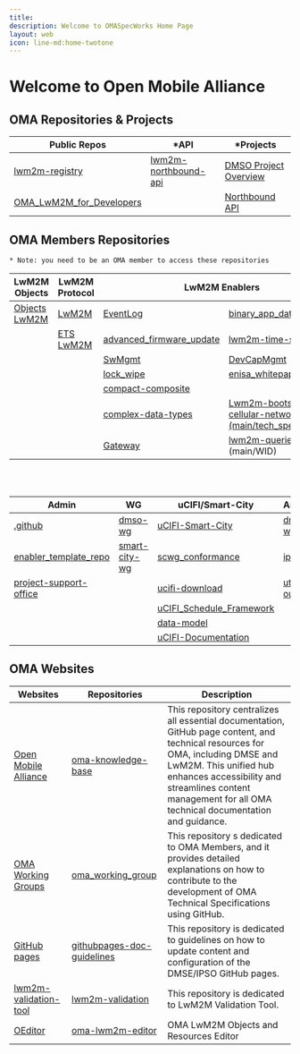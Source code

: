 ```yaml
---
title: 
description: Welcome to OMASpecWorks Home Page
layout: web
icon: line-md:home-twotone
---
```


# Welcome to Open Mobile Alliance


## OMA Repositories & Projects

<table align="center">
<thead>
    <tr>
        <th>Public Repos</th>
        <th>*API</th>
        <th>*Projects</th>
    </tr>
</thead>
<tbody>
    <tr>
        <td><a href="https://github.com/OpenMobileAlliance/lwm2m-registry" target="_blank">lwm2m-registry</a></td>
        <td><a href="https://github.com/OpenMobileAlliance/lwm2m-northbound-api" target="_blank">lwm2m-northbound-api</a></td>
        <td><a href="https://github.com/orgs/OpenMobileAlliance/projects/2/views/4" target="_blank">DMSO Project Overview</a></td>
    </tr>
    <tr>
        <td><a href="https://github.com/OpenMobileAlliance/OMA_LwM2M_for_Developers" target="_blank">OMA_LwM2M_for_Developers</a></td>
        <td><a href="" target="_blank"></a></td>
        <td><a href="https://github.com/orgs/OpenMobileAlliance/projects/5/views/1" target="_blank">Northbound API</a></td>
    </tr>
</tbody>
</table>

## OMA Members Repositories

`* Note: you need to be an OMA member to access these repositories`

<table>
<thead>
    <tr>
        <th>LwM2M Objects</th>
        <th>LwM2M Protocol</th>
        <th colspan="2" style="text-align: center">LwM2M Enablers</th>
    </tr>
</thead>
<tbody>
   <tr>
     <td><a href="https://github.com/OpenMobileAlliance/objects-lwm2m" target="_blank">Objects LwM2M</a></td>
     <td><a href="https://github.com/OpenMobileAlliance/LwM2M" target="_blank">LwM2M</a></td>
     <td><a href="https://github.com/OpenMobileAlliance/EventLog" target="_blank">EventLog</a></td>
    <td><a href="https://github.com/OpenMobileAlliance/binary_app_data_container" target="_blank">binary_app_data_container</a></td>
  </tr>
   <tr>
     <td><a href="" target="_blank"></a></td>
     <td><a href="https://github.com/OpenMobileAlliance/ETS_LwM2M" target="_blank">ETS LwM2M</a></td>
     <td><a href="https://github.com/OpenMobileAlliance/advanced_firmware_update" target="_blank">advanced_firmware_update</a></td>
     <td><a href="https://github.com/OpenMobileAlliance/lwm2m-time-series" target="_blank">lwm2m-time-series</a></td>
   </tr>
   <tr>
     <td><a href="" target="_blank"></a></td>
     <td><a href="" target="_blank"></a></td>
     <td><a href="https://github.com/OpenMobileAlliance/SwMgmt" target="_blank">SwMgmt</a></td>
     <td><a href="https://github.com/OpenMobileAlliance/DevCapMgmt" target="_blank">DevCapMgmt</a></td>
    </tr>
    <tr>
     <td><a href="" target="_blank"></a></td>
     <td><a href="" target="_blank"></a></td>
     <td><a href="https://github.com/OpenMobileAlliance/lock_wipe" target="_blank">lock_wipe</a></td>
     <td><a href="https://github.com/OpenMobileAlliance/enisa_whitepaper" target="_blank">enisa_whitepaper</a></td>
    </tr>
   <tr>
    <td><a href="" target="_blank"></a></td>
    <td><a href="" target="_blank"></a></td>
    <td><a href="https://github.com/OpenMobileAlliance/compact-composite" target="_blank">compact-composite</a></td>
    <td><a href="" target="_blank"></a></td>    
   </tr>
   <tr>
     <td><a href="" target="_blank"></a></td>
     <td><a href="" target="_blank"></a></td>
     <td><a href="https://github.com/OpenMobileAlliance/complex-data-types" target="_blank">complex-data-types</a></td>
     <td><a href="https://github.com/OpenMobileAlliance/lwm2m-bootstrapping-cellular-networks" target="_blank">Lwm2m-bootstrapping-cellular-networks (main/tech_specs)</a></td>
   </tr>
   <tr>
     <td><a href="" target="_blank"></a></td>
     <td><a href="" target="_blank"></a></td>
     <td><a href="https://github.com/OpenMobileAlliance/Gateway" target="_blank">Gateway</a></td>
     <td><a href="https://github.com/OpenMobileAlliance/lwm2m-queries" target="_blank">lwm2m-queries</a> (main/WID)</td>
  </tr>
   </tbody>
</table>
<br></br>
<table>
<thead>
    <tr>
        <th>Admin</th>
        <th>WG</th>
        <th>uCIFI/Smart-City</th>
        <th>Archived</th>
    </tr>
</thead>
<tbody>
    <tr>
      <td><a href="https://github.com/OpenMobileAlliance/.github" target="_blank">.github</a></td>
      <td><a href="https://github.com/OpenMobileAlliance/dmso-wg" target="_blank">dmso-wg</a></td>
      <td><a href="https://github.com/OpenMobileAlliance/uCIFI-Smart-City" target="_blank">uCIFI-Smart-City</a></td>
      <td><a href="https://github.com/OpenMobileAlliance/dmse-wg" target="_blank">dmse-wg</a></td>
    </tr>
    <tr>
      <td><a href="https://github.com/OpenMobileAlliance/enabler_template_repo" target="_blank">enabler_template_repo</a></td>
      <td><a href="https://github.com/OpenMobileAlliance/smart-city-wg" target="_blank">smart-city-wg</a></td>
      <td><a href="https://github.com/OpenMobileAlliance/scwg_conformance" target="_blank">scwg_conformance</a></td>
      <td><a href="https://github.com/OpenMobileAlliance/ipso-wg" target="_blank">ipso-wg</a></td>
    </tr>
    <tr>
    <td><a href="https://github.com/OpenMobileAlliance/project-support-office" target="_blank">project-support-office</a></td>
      <td><a href="" target="_blank"></a></td>
      <td><a href="https://github.com/OpenMobileAlliance/ucifi-download" target="_blank">ucifi-download</a></td>
      <td><a href="https://github.com/OpenMobileAlliance/utility-outreach" target="_blank">utility-outreach</a></td>
    </tr>
    <tr>
      <td><a href="" target="_blank"></a></td>
      <td><a href="" target="_blank"></a></td>
      <td><a href="https://github.com/OpenMobileAlliance/uCIFI_Schedule_Framework" target="_blank">uCIFI_Schedule_Framework</a></td>
      <td><a href="" target="_blank"></a></td>
    </tr>
    <tr>
      <td><a href="" target="_blank"></a></td>
      <td><a href="" target="_blank"></a></td>
      <td><a href="https://github.com/OpenMobileAlliance/data-model" target="_blank">data-model</a></td>
      <td><a href="" target="_blank"></a></td>
    </tr>
    <tr>
     <td><a href="" target="_blank"></a></td>
     <td><a href="" target="_blank"></a></td>
      <td><a href="https://github.com/OpenMobileAlliance/uCIFI-Documentation" target="_blank">uCIFI-Documentation</a></td>
     <td><a href="" target="_blank"></a></td>
   </tr>
  </tbody>
</table>


## OMA Websites

<table>
<thead>
    <tr>
        <th>Websites</th>
        <th>Repositories</th>
        <th>Description</th>
    </tr>
</thead>
<tbody>
    <tr>
        <td><a href="https://www.openmobilealliance.org/" target="_blank">Open Mobile Alliance</a></td>
        <td><a href="https://github.com/OpenMobileAlliance/oma-knowledge-base" target="_blank">oma-knowledge-base</a></td>
        <td>This repository centralizes all essential documentation, GitHub page content, and technical resources for OMA, including DMSE and LwM2M. This unified hub enhances accessibility and streamlines content management for all OMA technical documentation and guidance.</a></td>
    </tr>
    <tr>
        <td><a href="https://openmobilealliance.github.io/oma_working_groups/" target="_blank">OMA Working Groups</a></td>
        <td><a href="https://github.com/OpenMobileAlliance/oma_working_groups" target="_blank">oma_working_group</a></td>
        <td>This repository s dedicated to OMA Members, and it provides detailed explanations on how to contribute to the development of OMA Technical Specifications using GitHub.</a></td>
    </tr>
    <tr>
        <td><a href="https://openmobilealliance.github.io/githubpages-doc-guidelines/" target="_blank">GitHub pages</a></td>
        <td><a href="https://github.com/OpenMobileAlliance/githubpages-doc-guidelines" target="_blank">githubpages-doc-guidelines</a></td>
        <td>This repository is dedicated to guidelines on how to update content and configuration of the DMSE/IPSO GitHub pages.</td>
    </tr>
    <tr>
        <td><a href="https://openmobilealliance.github.io/lwm2m-validation/" target="_blank">lwm2m-validation-tool</a></td>
        <td><a href="https://github.com/OpenMobileAlliance/lwm2m-validation" target="_blank">lwm2m-validation</a></td>
        <td>This repository is dedicated to LwM2M Validation Tool.</td>
    </tr>
     <tr>
        <td><a href="http://devtoolkit.openmobilealliance.org/OEditor/Default" target="_blank">OEditor</a></td>
        <td><a href="https://github.com/OpenMobileAlliance/OMA_LWM2M_Editor" target="_blank">oma-lwm2m-editor</a></td>
        <td>OMA LwM2M Objects and Resources Editor</td>
     </tr>
</tbody>
</table>
